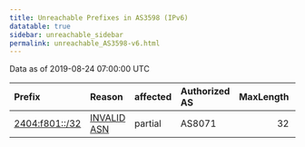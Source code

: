 ```yaml
---
title: Unreachable Prefixes in AS3598 (IPv6)
datatable: true
sidebar: unreachable_sidebar
permalink: unreachable_AS3598-v6.html
---
```


Data as of 2019-08-24 07:00:00 UTC


<div class="datatable-begin"></div>

| Prefix                                                 | Reason                                                                                               | affected   | Authorized AS   |   MaxLength | Anchor                                       |   unreachable /48s |
|:-------------------------------------------------------|:-----------------------------------------------------------------------------------------------------|:-----------|:----------------|------------:|:---------------------------------------------|-------------------:|
| [2404:f801::/32](https://stat.ripe.net/2404:f801::/32) | [INVALID ASN](https://rpki-validator.ripe.net/announcement-preview?asn=AS3598&prefix=2404:f801::/32) | partial    | AS8071          |          32 | [APNIC](unreachable_APNIC_RPKI_Root-v6.html) |              65536 |

<div class="datatable-end"></div>